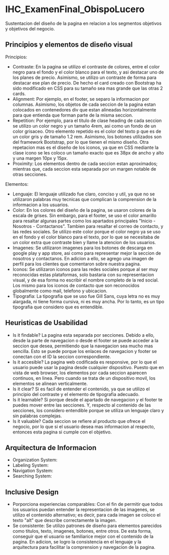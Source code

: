 # IHC_ExamenFinal_ObispoLucero
Sustentacion del diseño de la pagina en relacion a los segmentos objetivos y objetivos del negocio.

## Principios y elementos de diseño visual
Principios:
- Contraste: En la pagina se utilizo el contraste de colores, entre el color negro para el fondo y el color blanco para el texto, y asi 
  destacar uno de los planes de precio. Asimismo, se utilizo un contraste de forma para destacar ese plan de precio. De hecho el card
  creado con Bootstrap ha sido modificado en CSS para su tamaño sea mas grande que las otras 2 cards.
- Alignment: Por ejemplo, en el footer, se separo la informacion por columnas. Asimismo, los objetos de cada seccion de la pagina estan
  colocados en contenedores div que estan alineadas horizontalmente para que entienda que forman parte de la misma seccion.
- Repetition: Por ejemplo, para el titulo de clase heading de cada seccion se utilizo un color negro y un tamaño 4rem, asi como un 
  fondo de un color grisaceo. Otro elemento repetido es el color del texto p que es de un color gris y de tamaño 1.2 rem. Asimismo, los
  botones utilizados son del framework Bootstrap, por lo que tienen el mismo diseño. Otra repetacion mas es el diseño de los iconos, 
  ya que en CSS mediante la clase icono se les coloco un tamaño exacto que es 38px de ancho y alto y una margen 10px y 15px.
- Proximity: Los elementos dentro de cada seccion estan aproximados; mientras que, cada seccion esta separada por un margen notable de
  otras secciones.
  
Elementos:
- Lenguaje: El lenguaje utilizado fue claro, conciso y util, ya que no se utilizaron palabras muy tecnicas que complican la comprension
  de la informacion a los usuarios.
- Color: En los colores del diseño de la pagina, se usaron colores de la escala de grises. Sin embargo, para el footer, se uso el color
  amarillo para resaltar algunas partes como los apartados principales "Inicio - Nosotros - Contactanos". Tambien para resaltar el
  correo de contacto, y las redes sociales. Se utilizo este color porque el color negro ya se uso en el fondo y el color blanco para
  el texto, por lo que se necesitaba de un color extra que contraste bien y llame la atencion de los usuarios.
- Imagenes: Se utilizaron imagenes para los botones de descarga en google play y app store, asi como para representar mejor la seccion
  de nosotros y contactanos. En adicion a ello, se agrego una imagen de perfil para los clientes que comentaron sobre nuestra pagina.
- Iconos: Se utilizaron iconos para las redes sociales porque al ser muy reconocidas estas plataformas, solo bastaria con su
  representacion visual, y de esa forma no escribir el nombre completo de la red social. Los mismo para los iconos de contacto que son
  reconocidos globalmente como mail, telefono y ubicacion.
- Tipografia: La tipografia que se uso fue Gill Sans, cuya letra no es muy alargada, ni tiene forma cursiva, ni es muy ancha. Por
  lo tanto, es un tipo tipografia que considero que es entendible.
  
## Heuristicas de Usabilidad
- Is it findable? La pagina esta separada por secciones. Debido a ello, desde la parte de navegacion o desde el footer se puede acceder
  a la seccion que desea, permitiendo que la navegacion sea mucho mas sencilla. Esto se puede porque los enlaces de navegacion y footer
  se conectan con el ID la seccion correspondiente.
- Is it accesible? La pagina web codificada es responsive, por lo que el usuario puede usar la pagina desde cualquier dispositivo. 
  Puesto que en vista de web browser, los elementos por cada seccion aparecen continuos, en linea. Pero cuando se trata de un
  dispositivo movil, los elementos se alinean verticalmente.
- Is it clear? Si es facil de entender el contenido, ya que se utilizo el principio del contraste y el elemento de tipografia adecuado.
- Is it learnable? Si porque desde el apartado de navegacion y el footer te puedes mover entre las secciones. Y, respecto al contenido
  de las secciones, los considero entendible porque se utiliza un lenguaje claro y sin palabras complejas.
- Is it valuable? Cada seccion se refiere al producto que ofrece el negocio, por lo que si el usuario desea mas informacion al respecto,
  entonces esta pagina si cumple con el objetivo.

## Arquitectura de Informacion
- Organization System:
- Labeling System:
- Navigation System:
- Searching System:

## Inclusive Design
- Porporciona experiencias comparables: Con el fin de permitir que todos los usuarios puedan entender la representacion de las imagenes,
  se utilizo el contenido alternativo; es decir, para cada imagen se coloco el texto "alt" que describe correctamente la imagen.
- Se consistente: Se utilizo patrones de diseño para elementos parecidos como titulos, texto, imagenes, botones, entre otros. De esta
  forma, conseguir que el usuario se familiarice mejor con el contenido de la pagina. En adicion, se logro la consistencia en el
  lenguaje y la arquitectura para facilitar la comprension y navegacion de la pagina.
  
